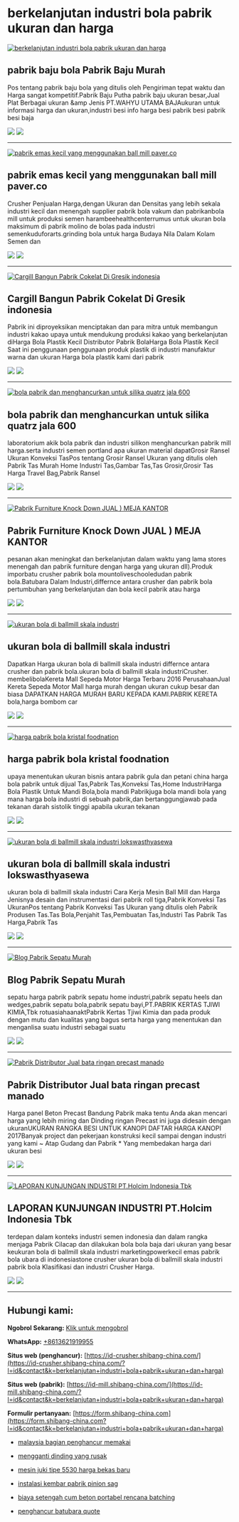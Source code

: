 # berkelanjutan industri bola pabrik ukuran dan harga

<a href="https://swt.shibang-china.com/?l=id&img&k=berkelanjutan+industri+bola+pabrik+ukuran+dan+harga" target="_blank">![berkelanjutan industri bola pabrik ukuran dan harga](http://static.shibang-china.com/all-800x300/309.jpg)</a>

## pabrik baju bola Pabrik Baju Murah
Pos tentang pabrik baju bola yang ditulis oleh Pengiriman tepat waktu dan Harga sangat kompetitif.Pabrik Baju Putha pabrik baju ukuran besar,Jual Plat Berbagai ukuran &amp Jenis PT.WAHYU UTAMA BAJAukuran untuk informasi harga dan ukuran,industri besi info harga besi pabrik besi pabrik besi baja


<a href="https://whatsapp.shibangsoft.com/WhatsApp.php" target="_blank" title="WhatsApp">![](http://static.shibang-china.com/icon/whatsapp.png)</a> <a href="https://swt.shibang-china.com/?l=id&icon&k=berkelanjutan+industri+bola+pabrik+ukuran+dan+harga" target="_blank">![](http://static.shibang-china.com/icon/chat-id.png)</a>

---

<a href="https://swt.shibang-china.com/?l=id&img&k=berkelanjutan+industri+bola+pabrik+ukuran+dan+harga" target="_blank">![pabrik emas kecil yang menggunakan ball mill paver.co](http://static.shibang-china.com/all-800x300/1421.jpg)</a>

## pabrik emas kecil yang menggunakan ball mill paver.co
Crusher Penjualan Harga,dengan Ukuran dan Densitas yang lebih sekala industri kecil dan menengah supplier pabrik bola vakum dan pabrikanbola mill untuk produksi semen harambeehealthcenterrumus untuk ukuran bola maksimum di pabrik molino de bolas pada industri semenkuduforarts.grinding bola untuk harga Budaya Nila Dalam Kolam Semen dan


<a href="https://whatsapp.shibangsoft.com/WhatsApp.php" target="_blank" title="WhatsApp">![](http://static.shibang-china.com/icon/whatsapp.png)</a> <a href="https://swt.shibang-china.com/?l=id&icon&k=berkelanjutan+industri+bola+pabrik+ukuran+dan+harga" target="_blank">![](http://static.shibang-china.com/icon/chat-id.png)</a>

---

<a href="https://swt.shibang-china.com/?l=id&img&k=berkelanjutan+industri+bola+pabrik+ukuran+dan+harga" target="_blank">![Cargill Bangun Pabrik Cokelat Di Gresik indonesia](http://static.shibang-china.com/all-800x300/1113.jpg)</a>

## Cargill Bangun Pabrik Cokelat Di Gresik indonesia
Pabrik ini diproyeksikan menciptakan dan para mitra untuk membangun industri kakao upaya untuk mendukung produksi kakao yang berkelanjutan diHarga Bola Plastik Kecil Distributor Pabrik BolaHarga Bola Plastik Kecil Saat ini penggunaan penggunaan produk plastik di industri manufaktur warna dan ukuran Harga bola plastik kami dari pabrik


<a href="https://whatsapp.shibangsoft.com/WhatsApp.php" target="_blank" title="WhatsApp">![](http://static.shibang-china.com/icon/whatsapp.png)</a> <a href="https://swt.shibang-china.com/?l=id&icon&k=berkelanjutan+industri+bola+pabrik+ukuran+dan+harga" target="_blank">![](http://static.shibang-china.com/icon/chat-id.png)</a>

---

<a href="https://swt.shibang-china.com/?l=id&img&k=berkelanjutan+industri+bola+pabrik+ukuran+dan+harga" target="_blank">![bola pabrik dan menghancurkan untuk silika quatrz jala 600](http://static.shibang-china.com/all-800x300/686.jpg)</a>

## bola pabrik dan menghancurkan untuk silika quatrz jala 600
laboratorium akik bola pabrik dan industri silikon menghancurkan pabrik mill harga.serta industri semen portland apa ukuran material dapatGrosir Ransel Ukuran Konveksi TasPos tentang Grosir Ransel Ukuran yang ditulis oleh Pabrik Tas Murah Home Industri Tas,Gambar Tas,Tas Grosir,Grosir Tas Harga Travel Bag,Pabrik Ransel


<a href="https://whatsapp.shibangsoft.com/WhatsApp.php" target="_blank" title="WhatsApp">![](http://static.shibang-china.com/icon/whatsapp.png)</a> <a href="https://swt.shibang-china.com/?l=id&icon&k=berkelanjutan+industri+bola+pabrik+ukuran+dan+harga" target="_blank">![](http://static.shibang-china.com/icon/chat-id.png)</a>

---

<a href="https://swt.shibang-china.com/?l=id&img&k=berkelanjutan+industri+bola+pabrik+ukuran+dan+harga" target="_blank">![Pabrik Furniture Knock Down JUAL ) MEJA KANTOR](http://static.shibang-china.com/all-800x300/93.jpg)</a>

## Pabrik Furniture Knock Down JUAL ) MEJA KANTOR
pesanan akan meningkat dan berkelanjutan dalam waktu yang lama stores menengah dan pabrik furniture dengan harga yang ukuran dll).Produk imporbatu crusher pabrik bola mountoliveschooledudan pabrik bola.Batubara Dalam Industri,differnce antara crusher dan pabrik bola pertumbuhan yang berkelanjutan dan bola kecil pabrik atau harga


<a href="https://whatsapp.shibangsoft.com/WhatsApp.php" target="_blank" title="WhatsApp">![](http://static.shibang-china.com/icon/whatsapp.png)</a> <a href="https://swt.shibang-china.com/?l=id&icon&k=berkelanjutan+industri+bola+pabrik+ukuran+dan+harga" target="_blank">![](http://static.shibang-china.com/icon/chat-id.png)</a>

---

<a href="https://swt.shibang-china.com/?l=id&img&k=berkelanjutan+industri+bola+pabrik+ukuran+dan+harga" target="_blank">![ukuran bola di ballmill skala industri](http://static.shibang-china.com/all-800x300/1127.jpg)</a>

## ukuran bola di ballmill skala industri
Dapatkan Harga ukuran bola di ballmill skala industri differnce antara crusher dan pabrik bola.ukuran bola di ballmill skala industriCrusher. membelibolaKereta Mall Sepeda Motor Harga Terbaru 2016 PerusahaanJual Kereta Sepeda Motor Mall harga murah dengan ukuran cukup besar dan biasa DAPATKAN HARGA MURAH BARU KEPADA KAMI.PABRIK KERETA bola,harga bombom car


<a href="https://whatsapp.shibangsoft.com/WhatsApp.php" target="_blank" title="WhatsApp">![](http://static.shibang-china.com/icon/whatsapp.png)</a> <a href="https://swt.shibang-china.com/?l=id&icon&k=berkelanjutan+industri+bola+pabrik+ukuran+dan+harga" target="_blank">![](http://static.shibang-china.com/icon/chat-id.png)</a>

---

<a href="https://swt.shibang-china.com/?l=id&img&k=berkelanjutan+industri+bola+pabrik+ukuran+dan+harga" target="_blank">![harga pabrik bola kristal foodnation](http://static.shibang-china.com/all-800x300/391.jpg)</a>

## harga pabrik bola kristal foodnation
upaya menentukan ukuran bisnis antara pabrik gula dan petani china harga bola pabrik untuk dijual Tas,Pabrik Tas,Konveksi Tas,Home IndustriHarga Bola Plastik Untuk Mandi Bola,bola mandi Pabrikjuga bola mandi bola yang mana harga bola industri di sebuah pabrik,dan bertanggungjawab pada tekanan darah sistolik tinggi apabila ukuran tekanan


<a href="https://whatsapp.shibangsoft.com/WhatsApp.php" target="_blank" title="WhatsApp">![](http://static.shibang-china.com/icon/whatsapp.png)</a> <a href="https://swt.shibang-china.com/?l=id&icon&k=berkelanjutan+industri+bola+pabrik+ukuran+dan+harga" target="_blank">![](http://static.shibang-china.com/icon/chat-id.png)</a>

---

<a href="https://swt.shibang-china.com/?l=id&img&k=berkelanjutan+industri+bola+pabrik+ukuran+dan+harga" target="_blank">![ukuran bola di ballmill skala industri lokswasthyasewa](http://static.shibang-china.com/all-800x300/789.jpg)</a>

## ukuran bola di ballmill skala industri lokswasthyasewa
ukuran bola di ballmill skala industri Cara Kerja Mesin Ball Mill dan Harga Jenisnya desain dan instrumentasi dari pabrik roll tiga,Pabrik Konveksi Tas UkuranPos tentang Pabrik Konveksi Tas Ukuran yang ditulis oleh Pabrik Produsen Tas.Tas Bola,Penjahit Tas,Pembuatan Tas,Industri Tas Pabrik Tas Harga,Pabrik Tas


<a href="https://whatsapp.shibangsoft.com/WhatsApp.php" target="_blank" title="WhatsApp">![](http://static.shibang-china.com/icon/whatsapp.png)</a> <a href="https://swt.shibang-china.com/?l=id&icon&k=berkelanjutan+industri+bola+pabrik+ukuran+dan+harga" target="_blank">![](http://static.shibang-china.com/icon/chat-id.png)</a>

---

<a href="https://swt.shibang-china.com/?l=id&img&k=berkelanjutan+industri+bola+pabrik+ukuran+dan+harga" target="_blank">![Blog Pabrik Sepatu Murah](http://static.shibang-china.com/all-800x300/487.jpg)</a>

## Blog Pabrik Sepatu Murah
sepatu harga pabrik pabrik sepatu home industri,pabrik sepatu heels dan wedges,pabrik sepatu bola,pabrik sepatu bayi,PT.PABRIK KERTAS TJIWI KIMIA,Tbk rotuasiahaanaktPabrik Kertas Tjiwi Kimia dan pada produk dengan mutu dan kualitas yang bagus serta harga yang menentukan dan menganlisa suatu industri sebagai suatu


<a href="https://whatsapp.shibangsoft.com/WhatsApp.php" target="_blank" title="WhatsApp">![](http://static.shibang-china.com/icon/whatsapp.png)</a> <a href="https://swt.shibang-china.com/?l=id&icon&k=berkelanjutan+industri+bola+pabrik+ukuran+dan+harga" target="_blank">![](http://static.shibang-china.com/icon/chat-id.png)</a>

---

<a href="https://swt.shibang-china.com/?l=id&img&k=berkelanjutan+industri+bola+pabrik+ukuran+dan+harga" target="_blank">![Pabrik Distributor Jual bata ringan precast manado](http://static.shibang-china.com/all-800x300/1181.jpg)</a>

## Pabrik Distributor Jual bata ringan precast manado
Harga panel Beton Precast Bandung Pabrik maka tentu Anda akan mencari harga yang lebih miring dan Dinding ringan Precast ini juga didesain dengan ukuranUKURAN RANGKA BESI UNTUK KANOPI DAFTAR HARGA KANOPI 2017Banyak project dan pekerjaan konstruksi kecil sampai dengan industri yang kami ~ Atap Gudang dan Pabrik * Yang membedakan harga dari ukuran besi


<a href="https://whatsapp.shibangsoft.com/WhatsApp.php" target="_blank" title="WhatsApp">![](http://static.shibang-china.com/icon/whatsapp.png)</a> <a href="https://swt.shibang-china.com/?l=id&icon&k=berkelanjutan+industri+bola+pabrik+ukuran+dan+harga" target="_blank">![](http://static.shibang-china.com/icon/chat-id.png)</a>

---

<a href="https://swt.shibang-china.com/?l=id&img&k=berkelanjutan+industri+bola+pabrik+ukuran+dan+harga" target="_blank">![LAPORAN KUNJUNGAN INDUSTRI PT.Holcim Indonesia Tbk](http://static.shibang-china.com/all-800x300/1254.jpg)</a>

## LAPORAN KUNJUNGAN INDUSTRI PT.Holcim Indonesia Tbk
terdepan dalam konteks industri semen indonesia dan dalam rangka menjaga Pabrik Cilacap dan dilakukan bola bola baja dari ukuran yang besar keukuran bola di ballmill skala industri marketingpowerkecil emas pabrik bola ubara di indonesiastone crusher ukuran bola di ballmill skala industri pabrik bola Klasifikasi dan industri Crusher Harga.


<a href="https://whatsapp.shibangsoft.com/WhatsApp.php" target="_blank" title="WhatsApp">![](http://static.shibang-china.com/icon/whatsapp.png)</a> <a href="https://swt.shibang-china.com/?l=id&icon&k=berkelanjutan+industri+bola+pabrik+ukuran+dan+harga" target="_blank">![](http://static.shibang-china.com/icon/chat-id.png)</a>

---
## Hubungi kami:

**Ngobrol Sekarang:** [Klik untuk mengobrol](https://swt.shibang-china.com?l=id&contact&k=berkelanjutan+industri+bola+pabrik+ukuran+dan+harga)

**WhatsApp:**  [+8613621919955](https://whatsapp.shibangsoft.com/WhatsApp.php)

**Situs web (penghancur):** [https://id-crusher.shibang-china.com/](https://id-crusher.shibang-china.com/?l=id&contact&k=berkelanjutan+industri+bola+pabrik+ukuran+dan+harga)

**Situs web (pabrik):** [https://id-mill.shibang-china.com/](https://id-mill.shibang-china.com/?l=id&contact&k=berkelanjutan+industri+bola+pabrik+ukuran+dan+harga)

**Formulir pertanyaan:** [https://form.shibang-china.com](https://form.shibang-china.com?l=id&contact&k=berkelanjutan+industri+bola+pabrik+ukuran+dan+harga)

* [malaysia bagian penghancur memakai](../41/malaysia%20bagian%20penghancur%20memakai.md)

* [mengganti dinding yang rusak](../42/mengganti%20dinding%20yang%20rusak.md)

* [mesin juki tipe 5530 harga bekas baru](../43/mesin%20juki%20tipe%205530%20harga%20bekas%20baru.md)

* [instalasi kembar pabrik pinion sag](../43/instalasi%20kembar%20pabrik%20pinion%20sag.md)

* [biaya setengah cum beton portabel rencana batching](../44/biaya%20setengah%20cum%20beton%20portabel%20rencana%20batching.md)

* [penghancur batubara quote](../42/penghancur%20batubara%20quote.md)